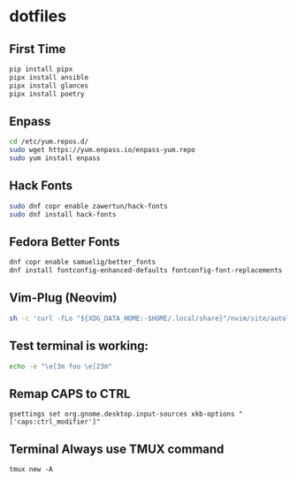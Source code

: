 # dotfiles

## First Time
```sh
pip install pipx
pipx install ansible
pipx install glances
pipx install poetry
```

## Enpass
```sh
cd /etc/yum.repos.d/
sudo wget https://yum.enpass.io/enpass-yum.repo
sudo yum install enpass
```

## Hack Fonts
```sh
sudo dnf copr enable zawertun/hack-fonts
sudo dnf install hack-fonts
```

## Fedora Better Fonts
```sh
dnf copr enable samuelig/better_fonts
dnf install fontconfig-enhanced-defaults fontconfig-font-replacements
```

## Vim-Plug (Neovim)
```sh
sh -c 'curl -fLo "${XDG_DATA_HOME:-$HOME/.local/share}"/nvim/site/autoload/plug.vim --create-dirs https://raw.githubusercontent.com/junegunn/vim-plug/master/plug.vim'
```

## Test terminal is working:
```sh
echo -e "\e[3m foo \e[23m"
```

## Remap CAPS to CTRL
`gsettings set org.gnome.desktop.input-sources xkb-options "['caps:ctrl_modifier']"`

## Terminal Always use TMUX command
`tmux new -A`

